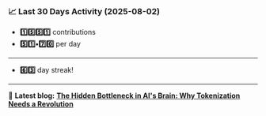 <!--START_STATS-->
### 📈 Last 30 Days Activity (2025-08-02)  
- **1️⃣5️⃣5️⃣1️⃣** contributions  
- **5️⃣1️⃣•7️⃣0️⃣** per day
---
- **6️⃣3️⃣** day streak!
---
📝 **Latest blog:** [**The Hidden Bottleneck in AI's Brain: Why Tokenization Needs a Revolution**](https://andriak.com/blog/tokenization-revolution)
<!--END_STATS-->
